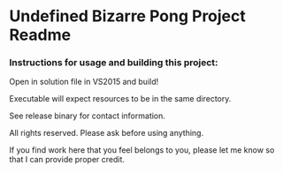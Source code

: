 # Undefined Bizarre Pong Project Readme


### Instructions for usage and building this project:
Open in solution file in VS2015 and build!

Executable will expect resources to be in the same directory.

See release binary for contact information.

All rights reserved. Please ask before using anything.

If you find work here that you feel belongs to you, please let me know so that I can provide proper credit.
